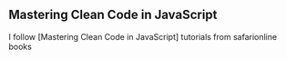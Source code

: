 ## Mastering Clean Code in JavaScript


I follow [Mastering Clean Code in JavaScript] tutorials from safarionline books
